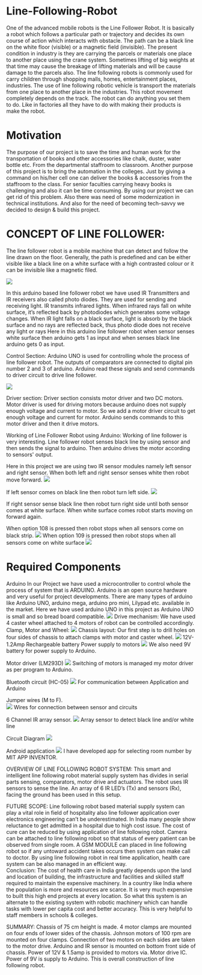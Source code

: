 # Line-Following-Robot
One of the advanced mobile robots is the Line Follower Robot. It is basically a robot which follows a particular path or trajectory and decides its own course of action which interacts with obstacle. The path can be a black line on the white floor (visible) or a magnetic field (invisible). The present condition in industry is they are carrying the parcels or materials one place to another place using the crane system. Sometimes lifting of big weights at that time may cause the breakage of lifting materials and will be cause damage to the parcels also. The line following robots is commonly used for carry children through shopping malls, homes, entertainment places, industries. The use of line following robotic vehicle is transport the materials from one place to another place in the industries. This robot movement completely depends on the track. The robot can do anything you set them to do. Like in factories all they have to do with making their products is make the robot.

# Motivation
The purpose of our project is to save the time and human work for the transportation of books and other accessories like chalk, duster, water bottle etc. From the departmental staffroom to classroom. Another purpose of this project is to bring the automation in the colleges. Just by giving a command on his/her cell one can deliver the books & accessories from the staffroom to the class. For senior faculties carrying heavy books is challenging and also it can be time consuming. By using our project we can get rid of this problem. Also there was need of some modernization in technical institutions. And also for the need of becoming tech-savvy we decided to design & build this project.
 
 
# CONCEPT OF LINE FOLLOWER:
The line follower robot is a mobile machine that can detect and follow the line drawn on the floor. Generally, the path is predefined and can be either visible like a black line on a white surface with a high contrasted colour or it can be invisible like a magnetic filed.

![](1.JPG)
 

 
In this arduino based line follower robot we have used IR Transmitters and IR receivers also called photo diodes. They are used for sending and receiving light. IR transmits infrared lights. When infrared rays fall on white surface, it’s reflected back by photodiodes which generates some voltage changes. When IR light falls on a black surface, light is absorb by the black surface and no rays are reflected back, thus photo diode does not receive any light or rays
Here in this arduino line follower robot when sensor senses white surface then arduino gets 1 as input and when senses black line arduino gets 0 as input.


Control Section:
Arduino UNO is used for controlling whole the process of line follower robot. The outputs of comparators are connected to digital pin number 2 and 3 of arduino. Arduino read these signals and send commands to driver circuit to drive line follower. 
 
![](2.JPG)

Driver section:
Driver section consists motor driver and two DC motors. Motor driver is used for driving motors because arduino does not supply enough voltage and current to motor. So we add a motor driver circuit to get enough voltage and current for motor. Arduino sends commands to this motor driver and then it drive motors.

Working of Line Follower Robot using Arduino:
Working of line follower is very interesting. Line follower robot senses black line by using sensor and then sends the signal to arduino. Then arduino drives the motor according to sensors' output.

Here in this project we are using two IR sensor modules namely left sensor and right sensor. When both left and right sensor senses white then robot move forward.
![](3.JPG)

If left sensor comes on black line then robot turn left side.
![](4.JPG)
 
If right sensor sense black line then robot turn right side until both sensor comes at white surface. When white surface comes robot starts moving on forward again.

When option 108 is pressed then robot stops when all sensors come on black strip.
![](5.JPG)
When option 109 is pressed then robot stops when all sensors come on white surface
![](6.JPG)
# Required Components
Arduino
In our Project we have used a microcontroller to control whole the process of system that is ARDUINO. Arduino is an open source hardware and very useful for project developments. There are many types of arduino like Arduino UNO, arduino mega, arduino pro mini, Lilypad etc. available in the market. Here we have used arduino UNO in this project as Arduino UNO is small and so bread board compatible.
![](7.JPG)
Drive mechanism:
We have used 4 caster wheel attached to 4 motors of robot can be controlled accordingly.
Clamp, Motor and Wheel:
![](8.JPG)
Chassis layout:
Our first step is to drill holes on four sides of chassis to attach clamps with motor and caster wheel.
![](9.JPG)
12V-1.2Amp Rechargeable battery
Power supply to motors
 ![](10.JPG)
We also need 9V battery for power supply to Arduino.

Motor driver (LM293D)
 ![](11.JPG)
Switching of motors is managed my   motor driver as per program to Arduino.

Bluetooth circuit (HC-05)
 ![](12.JPG)
For communication between Application and Arduino

Jumper wires (M to F).  
 ![](13.JPG)
Wires for connection between sensor and circuits

6 Channel IR array sensor.
 ![](14.JPG)
Array sensor to detect black line and/or white line

Circuit Diagram
![](15.JPG)

Android application
 ![](16.JPG)
I have developed app for selecting room number by MIT APP INVENTOR.

OVERVIEW OF LINE FOLLOWING ROBOT SYSTEM:
This smart and intelligent line following robot material supply system has divides in serial parts sensing, comparators, motor drive and actuators. The robot uses IR sensors to sense the line. An array of 6 IR LED’s (Tx) and sensors (Rx), facing the ground has been used in this setup.



FUTURE SCOPE:
Line following robot based material supply system can play a vital role in field of hospitality also line follower application over electronics engineering can’t be underestimated. In India many people show reluctance to get admitted in a hospital due to high cost issue. The cost of cure can be reduced by using application of line following robot. Camera can be attached to line following robot so that status of every patient can be observed from single room. A GSM MODULE can placed in line following robot so if any untoward accident takes occurs then system can make call to doctor. By using line following robot in real time application, health care system can be also managed in an efficient way.         
Conclusion:
The cost of health care in India greatly depends upon the land and location of building, the infrastructure and facilities and skilled staff required to maintain the expensive machinery. In a country like India where the population is more and resources are scarce. It is very much expensive to built this high end projects at every location. So what this system is an alternate to the existing system with robotic machinery which can handle tasks with lower per capita cost and better accuracy. This is very helpful to staff members in schools & colleges.
 
 SUMMARY:
Chassis of 75 cm height is made. 4 motor clamps are mounted on four ends of lower sides of the chassis.
Johnson motors of 100 rpm are mounted on four clamps.
Connection of two motors on each sides are taken to the motor drive. Arduino and IR sensor is mounted on bottom front side of chassis.
Power of 12V & 1.5amp is provided to motors via. Motor drive IC. Power of 9V is supply to Arduino.
This is overall construction of line following robot.


